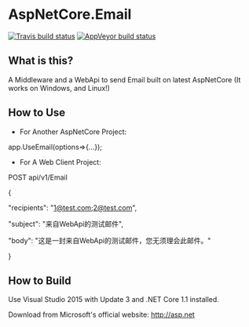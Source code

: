 
AspNetCore.Email
=====================

[![Travis build status](https://img.shields.io/travis/huangxiangyao/AspNetCore.EmailMiddleware.svg?label=travis-ci&style=flat-square&branch=master)](https://travis-ci.org/huangxiangyao/AspNetCore.EmailMiddleware)
[![AppVeyor build status](https://img.shields.io/appveyor/ci/FrankH/AspNetCore-EmailMiddleware/master.svg?label=appveyor&style=flat-square)](https://ci.appveyor.com/project/FrankH/AspNetCore-EmailMiddleware)

What is this?
----------------

A Middleware and a WebApi to send Email built on latest AspNetCore (It works on Windows, and Linux!)

How to Use
----------------
* For Another AspNetCore Project:


app.UseEmail(options=>{...});


* For A Web Client Project:


POST api/v1/Email


{

  "recipients": "1@test.com;2@test.com",

  "subject": "来自WebApi的测试邮件",
  
  "body": "这是一封来自WebApi的测试邮件，您无须理会此邮件。"
  
}


How to Build
----------------

Use Visual Studio 2015 with Update 3 and .NET Core 1.1 installed.

Download from Microsoft's official website: http://asp.net
